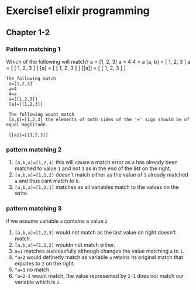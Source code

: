 
# Exercise1 elixir programming

## Chapter 1-2

### Pattern matching 1

   Which of the following will match?
    a = [1, 2, 3]
    a = 4
    4 = a
    [a, b] = [ 1, 2, 3 ]
    a = [ [ 1, 2, 3 ] ]
    [a] = [ [ 1, 2, 3 ] ]
    [[a]] = [ [ 1, 2, 3 ] ]

    The following match
     a=[1,2,3]
     a=4
     4=a
     a=[[1,2,3]]
     [a]=[[1,2,3]]

     The following wount match
     [a,b]=[1,2,3] the elements of both sides of the '=' sign should be of equal magnitude.

     [[a]]=[[1,2,3]]

### pattern matching 2

1. `[a,b,a]=[1,2,3]` this will cause a match error as `a` has already been matched to value `1` and not `3` as in the end of the list on the right.
2. `[a,b,a]=[1,1,2]` doesn't match either as the value of `1` already matched `a` and thus cant match to `b`.
3. `[a,b,a]=[1,2,1]` matches as all variables match to the values on the write.

### pattern matching 3

if we assume variable `a` contains a value `2`

1. `[a,b,a]=[1,2,3]` would not match as the last value on right doesn't match.
2. `[a,b,a]=[1,1,2]` wouldn not match either.
3. `a=1` matches successfully although changes the value matching `a` to `1`.
4. `^a=2` would definetly match as variable `a` retains its original match that equates to `2` on the right.
5. `^a=1` no match.
6. `^a=2-1` wount match, the value represented by `2-1` does not match our variable which is `2`.
